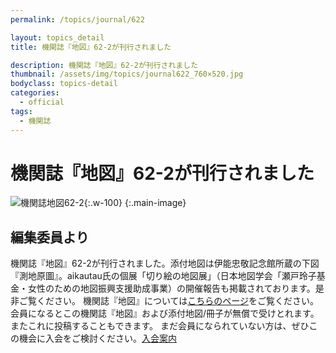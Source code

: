 ```yaml
---
permalink: /topics/journal/622

layout: topics_detail
title: 機関誌『地図』62-2が刊行されました

description: 機関誌『地図』62-2が刊行されました
thumbnail: /assets/img/topics/journal622_760×520.jpg
bodyclass: topics-detail
categories:
  - official
tags:
  - 機関誌
---
```

# 機関誌『地図』62-2が刊行されました
![機関誌地図62-2](https://jcacj.org/assets/img/topics/journal622.jpg){:.w-100}
{:.main-image}

## 編集委員より
機関誌『地図』62-2が刊行されました。添付地図は伊能忠敬記念館所蔵の下図『測地原圖』。aikautau氏の個展「切り絵の地図展」（日本地図学会「瀬戸玲子基金・女性のための地図振興支援助成事業）の開催報告も掲載されております。是非ご覧ください。
機関誌『地図』については[こちらのページ](https://jcacj.org/service.html)をご覧ください。
会員になるとこの機関誌『地図』および添付地図/冊子が無償で受けとれます。またこれに投稿することもできます。
まだ会員になられていない方は、ぜひこの機会に入会をご検討ください。[入会案内](https://jcacj.org/member.html)
